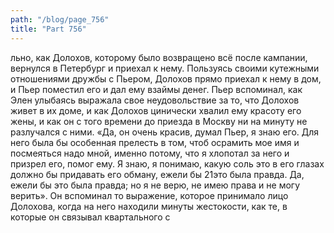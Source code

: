 ```yaml
---
path: "/blog/page_756"
title: "Part 756"
---
```


льно, как Долохов, которому было возвращено всё после кампании, вернулся в Петербург и приехал к нему. Пользуясь своими кутежными отношениями дружбы с Пьером, Долохов прямо приехал к нему в дом, и Пьер поместил его и дал ему взаймы денег. Пьер вспоминал, как Элен улыбаясь выражала свое неудовольствие за то, что Долохов живет в их доме, и как Долохов цинически хвалил ему красоту его жены, и как он с того времени до приезда в Москву ни на минуту не разлучался с ними.
«Да, он очень красив, думал Пьер, я знаю его. Для него была бы особенная прелесть в том, чтоб осрамить мое имя и посмеяться надо мной, именно потому, что я хлопотал за него и призрел его, помог ему. Я знаю, я понимаю, какую соль это в его глазах должно бы придавать его обману, ежели бы 21это была правда. Да, ежели бы это была правда; но я не верю, не имею права и нe могу верить». Он вспоминал то выражение, которое принимало лицо Долохова, когда на него находили минуты жестокости, как те, в которые он связывал квартального с 
